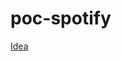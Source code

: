 # poc-spotify

[Idea](https://www.musicbusinessworldwide.com/great-big-spotify-scam-bulgarian-playlister-swindle-way-fortune-streaming-service/)